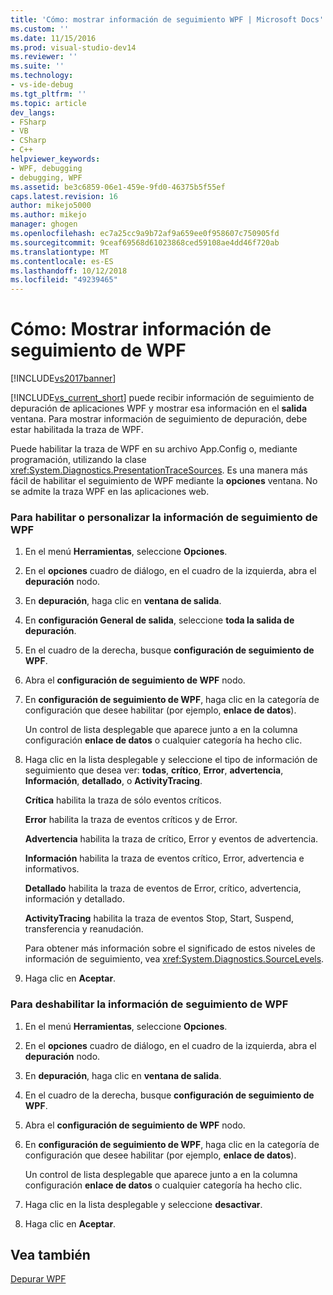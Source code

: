 ```yaml
---
title: 'Cómo: mostrar información de seguimiento WPF | Microsoft Docs'
ms.custom: ''
ms.date: 11/15/2016
ms.prod: visual-studio-dev14
ms.reviewer: ''
ms.suite: ''
ms.technology:
- vs-ide-debug
ms.tgt_pltfrm: ''
ms.topic: article
dev_langs:
- FSharp
- VB
- CSharp
- C++
helpviewer_keywords:
- WPF, debugging
- debugging, WPF
ms.assetid: be3c6859-06e1-459e-9fd0-46375b5f55ef
caps.latest.revision: 16
author: mikejo5000
ms.author: mikejo
manager: ghogen
ms.openlocfilehash: ec7a25cc9a9b72af9a659ee0f958607c750905fd
ms.sourcegitcommit: 9ceaf69568d61023868ced59108ae4dd46f720ab
ms.translationtype: MT
ms.contentlocale: es-ES
ms.lasthandoff: 10/12/2018
ms.locfileid: "49239465"
---
```

# <a name="how-to-display-wpf-trace-information"></a>Cómo: Mostrar información de seguimiento de WPF
[!INCLUDE[vs2017banner](../includes/vs2017banner.md)]

[!INCLUDE[vs_current_short](../includes/vs-current-short-md.md)] puede recibir información de seguimiento de depuración de aplicaciones WPF y mostrar esa información en el **salida** ventana. Para mostrar información de seguimiento de depuración, debe estar habilitada la traza de WPF.  
  
 Puede habilitar la traza de WPF en su archivo App.Config o, mediante programación, utilizando la clase <xref:System.Diagnostics.PresentationTraceSources>. Es una manera más fácil de habilitar el seguimiento de WPF mediante la **opciones** ventana. No se admite la traza WPF en las aplicaciones web.  
  
### <a name="to-enable-or-customize-wpf-trace-information"></a>Para habilitar o personalizar la información de seguimiento de WPF  
  
1.  En el menú **Herramientas**, seleccione **Opciones**.  
  
2.  En el **opciones** cuadro de diálogo, en el cuadro de la izquierda, abra el **depuración** nodo.  
  
3.  En **depuración**, haga clic en **ventana de salida**.  
  
4.  En **configuración General de salida**, seleccione **toda la salida de depuración**.  
  
5.  En el cuadro de la derecha, busque **configuración de seguimiento de WPF**.  
  
6.  Abra el **configuración de seguimiento de WPF** nodo.  
  
7.  En **configuración de seguimiento de WPF**, haga clic en la categoría de configuración que desee habilitar (por ejemplo, **enlace de datos**).  
  
     Un control de lista desplegable que aparece junto a en la columna configuración **enlace de datos** o cualquier categoría ha hecho clic.  
  
8.  Haga clic en la lista desplegable y seleccione el tipo de información de seguimiento que desea ver: **todas**, **crítico**, **Error**, **advertencia**,  **Información**, **detallado**, o **ActivityTracing**.  
  
     **Crítica** habilita la traza de sólo eventos críticos.  
  
     **Error** habilita la traza de eventos críticos y de Error.  
  
     **Advertencia** habilita la traza de crítico, Error y eventos de advertencia.  
  
     **Información** habilita la traza de eventos crítico, Error, advertencia e informativos.  
  
     **Detallado** habilita la traza de eventos de Error, crítico, advertencia, información y detallado.  
  
     **ActivityTracing** habilita la traza de eventos Stop, Start, Suspend, transferencia y reanudación.  
  
     Para obtener más información sobre el significado de estos niveles de información de seguimiento, vea <xref:System.Diagnostics.SourceLevels>.  
  
9. Haga clic en **Aceptar**.  
  
### <a name="to-disable-wpf-trace-information"></a>Para deshabilitar la información de seguimiento de WPF  
  
1.  En el menú **Herramientas**, seleccione **Opciones**.  
  
2.  En el **opciones** cuadro de diálogo, en el cuadro de la izquierda, abra el **depuración** nodo.  
  
3.  En **depuración**, haga clic en **ventana de salida**.  
  
4.  En el cuadro de la derecha, busque **configuración de seguimiento de WPF**.  
  
5.  Abra el **configuración de seguimiento de WPF** nodo.  
  
6.  En **configuración de seguimiento de WPF**, haga clic en la categoría de configuración que desee habilitar (por ejemplo, **enlace de datos**).  
  
     Un control de lista desplegable que aparece junto a en la columna configuración **enlace de datos** o cualquier categoría ha hecho clic.  
  
7.  Haga clic en la lista desplegable y seleccione **desactivar**.  
  
8.  Haga clic en **Aceptar**.  
  
## <a name="see-also"></a>Vea también  
 [Depurar WPF](../debugger/debugging-wpf.md)



